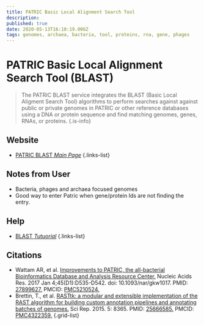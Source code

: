 ```yaml
---
title: PATRIC Basic Local Alignment Search Tool
description: 
published: true
date: 2020-05-13T16:10:19.006Z
tags: genomes, archaea, bacteria, tool, proteins, rna, gene, phages
---
```


# PATRIC Basic Local Alignment Search Tool (BLAST)

> The PATRIC BLAST service integrates the BLAST (Basic Local Aligment Search Tool) algorithms to perform searches against against public or private genomes in PATRIC or other reference databases using a DNA or protein sequence and find matching genomes, genes, RNAs, or proteins. 
{.is-info}

## Website

- [PATRIC BLAST *Main Page*](https://www.patricbrc.org/app/BLAST)
{.links-list}

## Notes from User

- Bacteria, phages and archaea focused genomes
- Good way to enter Patric when gene/protein Ids are not finding the entry.

## Help 

- [BLAST *Tutuorial*](https://docs.patricbrc.org/user_guides/services/blast.html)
{.links-list}

## Citations

- Wattam AR, et al. [Improvements to PATRIC, the all-bacterial Bioinformatics Database and Analysis Resource Center.](https://www.ncbi.nlm.nih.gov/pubmed/27899627) Nucleic Acids Res. 2017 Jan 4;45(D1):D535-D542. doi: 10.1093/nar/gkw1017. PMID: [27899627.](https://www.ncbi.nlm.nih.gov/pubmed/27899627) PMCID: [PMC5210524.](http://www.ncbi.nlm.nih.gov/pmc/articles/PMC4322359/)
- Brettin, T., et al. [RASTtk: a modular and extensible implementation of the RAST algorithm for building custom annotation pipelines and annotating batches of genomes.](https://www.ncbi.nlm.nih.gov/pubmed/25666585) Sci Rep. 2015. 5: 8365. PMID: [25666585.](https://www.ncbi.nlm.nih.gov/pubmed/25666585) PMCID: [PMC4322359.](http://www.ncbi.nlm.nih.gov/pmc/articles/PMC4322359/)
{.grid-list}







